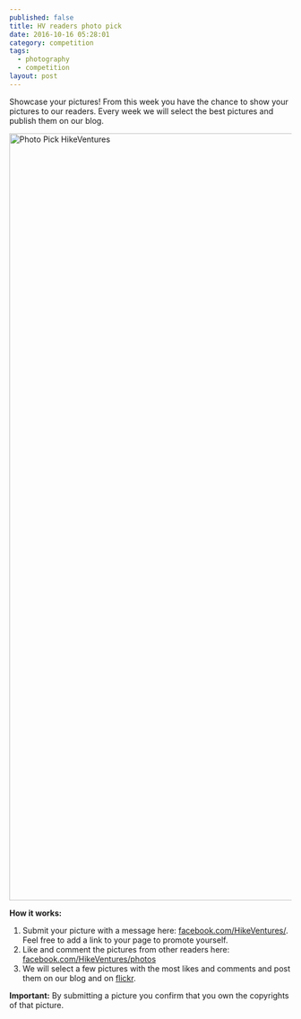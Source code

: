 ```yaml
---
published: false
title: HV readers photo pick
date: 2016-10-16 05:28:01
category: competition
tags:
  - photography
  - competition
layout: post
---
```

Showcase your pictures! From this week you have the chance to show your pictures to our readers. Every week we will select the best pictures and publish them on our blog.

<a data-flickr-embed="true"  href="https://www.flickr.com/photos/90204224@N07/15030590979/in/album-72157648805255125/" title="Photo Pick HikeVentures"><img src="https://c4.staticflickr.com/6/5581/15030590979_6cb747e390_k.jpg" width="2048" height="1367" alt="Photo Pick HikeVentures"></a><script async src="//embedr.flickr.com/assets/client-code.js" charset="utf-8"></script>

**How it works:**

1. Submit your picture with a message here: [facebook.com/HikeVentures/][1]. Feel free to add a link to your page to promote yourself.
2. Like and comment the pictures from other readers here: [facebook.com/HikeVentures/photos][2]
3. We will select a few pictures with the most likes and comments and post them on our blog and on [flickr][3].

**Important:** By submitting a picture you confirm that you own the copyrights of that picture.

[1]:	http://www.facebook.com/HikeVentures/
[2]:	https://www.facebook.com/HikeVentures/photos
[3]:	https://www.flickr.com/photos/90204224@N07/
